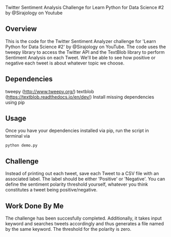 Twitter Sentiment Analysis Challenge for Learn Python for Data Science #2 by @Sirajology on Youtube

## Overview 

This is the code for the Twitter Sentiment Analyzer challenge for 'Learn Python for Data Science #2' by @Sirajology on YouTube. The code uses the tweepy library to access the Twitter API and the TextBlob library to perform Sentiment Analysis on each Tweet. We'll be able to see how positive or negative each tweet is about whatever topic we choose.

## Dependencies

tweepy (http://www.tweepy.org/)
textblob (https://textblob.readthedocs.io/en/dev/)
Install missing dependencies using pip

## Usage

Once you have your dependencies installed via pip, run the script in terminal via

`python demo.py`
## Challenge

Instead of printing out each tweet, save each Tweet to a CSV file with an associated label. The label should be either 'Positive' or 'Negative'. You can define the sentiment polarity threshold yourself, whatever you think constitutes a tweet being positive/negative.

## Work Done By Me

The challenge has been succesfully completed. Additionally, it takes input keyword and searches tweets accordingly and thus generates a file named by the same keyword. The threshold for the polarity is zero.

